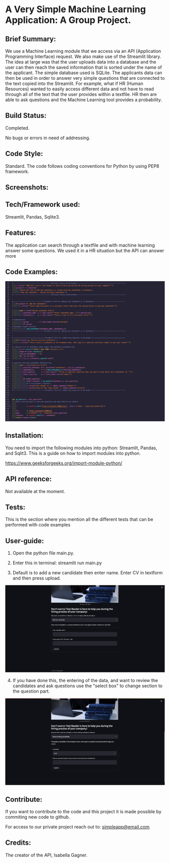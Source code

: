 #  A Very Simple Machine Learning Application: A Group Project.
## Brief Summary: 

We use a Machine Learning module that we access via an API (Application Programming Interface) request. We also make use of the Streamlit library. The idea at large was that the user uploads data into a database and the user can then reach the saved information that is sorted under the name of the applicant. The simple database used is SQLite. The applicants data can then be used in order to answer very simple questions that are connected to the text copied into the Streamlit. For example, what if HR (Human Resources) wanted to easily access different data and not have to read through all of the text that the user provides within a textfile. HR then are able to ask questions and the Machine Learning tool provides a probability. 

## Build Status:

Completed. 

No bugs or errors in need of addressing. 

## Code Style:

Standard. The code follows coding conventions for Python by using PEP8 framework. 

## Screenshots: 



## Tech/Framework used:

Streamlit, Pandas, Sqlite3. 

## Features: 

The application can search through a textfile and with machine learning answer some questions. We used it in a HR situation but the API can answer more   

## Code Examples:

![Screenshot](screenshot_1.png)

## Installation:

You need to import the following modules into python: Streamlit, Pandas, and Sqlit3. This is a guide on how to import modules into python. 

https://www.geeksforgeeks.org/import-module-python/

## API reference:

Not available at the moment. 

## Tests:

This is the section where you mention all the different tests that can be performed with code examples

## User-guide:

1. Open the python file main.py. 

2. Enter this in terminal: streamlit run main.py 

3. Default is to add a new candidate then enter name. Enter CV in textform and then press upload. 

![Screenshot](screenshot_2.png)

4. If you have done this, the entering of the data, and want to review the candidates and ask questions use the "select box" to change section to the question part.
 
![Screenshot](screenshot_3.png)
 
## Contribute:

If you want to contribute to the code and this project it is made possible by commiting new code to github.

For access to our private project reach out to:
simpleapp@email.com. 

## Credits:

The creator of the API, Isabella Gagner. 


